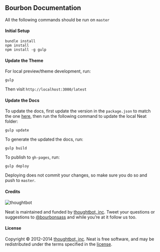 ## Bourbon Documentation

All the following commands should be run on `master`

#### Initial Setup

```
bundle install
npm install
npm install -g gulp
```

#### Update the Theme

For local preview/theme development, run:

```
gulp
```

Then visit `http://localhost:3000/latest`

#### Update the Docs

To update the docs, first update the version in the `package.json` to match the
one [here](https://github.com/thoughtbot/bourbon/blob/master/lib/bourbon/version.rb),
then run the following command to update the local Neat folder:

```
gulp update
```

To generate the updated the docs, run:

```
gulp build
```

To publish to `gh-pages`, run:

```
gulp deploy
```

Deploying does not commit your changes, so make sure you do so and push to
`master`.

#### Credits

![thoughtbot](http://thoughtbot.com/images/tm/logo.png)

Neat is maintained and funded by [thoughtbot, inc](http://thoughtbot.com). Tweet your questions or suggestions to [@bourbonsass](https://twitter.com/bourbonsass) and while you’re at it follow us too.

#### License

Copyright © 2012–2014 [thoughtbot, inc](http://thoughtbot.com). Neat is free software, and may be redistributed under the terms specified in the [license](LICENSE.md).

